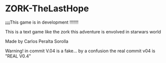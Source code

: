 # ZORK-TheLastHope
 ¡¡¡¡This game is in development !!!!!!!

This is a text game like the zork this adventure is envolved in  starwars world
 
Made by Carlos Peralta Sorolla



Warning! in commit V.04 is a fake... by a confusion the real commit v04 is "REAL V0.4"
